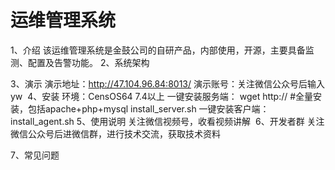 # 运维管理系统

1、介绍
该运维管理系统是金鼓公司的自研产品，内部使用，开源，主要具备监测、配置及告警功能。
2、系统架构

3、演示
演示地址：http://47.104.96.84:8013/
演示账号：关注微信公众号后输入yw
<img src="">
4、安装
环境：CensOS64 7.4以上
一键安装服务端：
wget http://
#全量安装，包括apache+php+mysql
install_server.sh
一键安装客户端：
install_agent.sh
5、使用说明
关注微信视频号，收看视频讲解
<img src="">
6、开发者群
关注微信公众号后进微信群，进行技术交流，获取技术资料

7、常见问题

